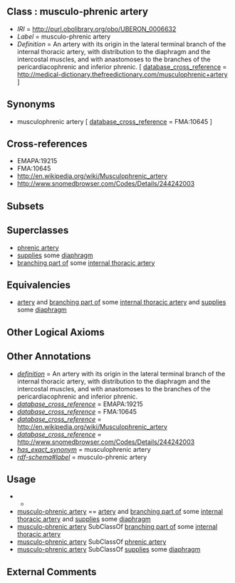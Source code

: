 
## Class : musculo-phrenic artery

 * *IRI* = http://purl.obolibrary.org/obo/UBERON_0006632
 * *Label* = musculo-phrenic artery
 * *Definition* = An artery with its origin in the lateral terminal branch of the internal thoracic artery, with distribution to the diaphragm and the intercostal muscles, and with anastomoses to the branches of the pericardiacophrenic and inferior phrenic. [ [database_cross_reference](../../ef/oboInOwl#hasDbXref.md) = http://medical-dictionary.thefreedictionary.com/musculophrenic+artery ]

## Synonyms

 * musculophrenic artery [ [database_cross_reference](../../ef/oboInOwl#hasDbXref.md) = FMA:10645 ]

## Cross-references

 * EMAPA:19215
 * FMA:10645
 * http://en.wikipedia.org/wiki/Musculophrenic_artery
 * http://www.snomedbrowser.com/Codes/Details/244242003

## Subsets


## Superclasses

 * [phrenic artery](../../UBERON/57/UBERON_0002057.md)
 * [supplies](../../RO/78/RO_0002178.md) some [diaphragm](../../UBERON/03/UBERON_0001103.md)
 * [branching part of](../../RO/80/RO_0002380.md) some [internal thoracic artery](../../UBERON/56/UBERON_0002456.md)

## Equivalencies

 * [artery](../../UBERON/37/UBERON_0001637.md) and [branching part of](../../RO/80/RO_0002380.md) some [internal thoracic artery](../../UBERON/56/UBERON_0002456.md) and [supplies](../../RO/78/RO_0002178.md) some [diaphragm](../../UBERON/03/UBERON_0001103.md)

## Other Logical Axioms


## Other Annotations

 * *[definition](../../IAO/15/IAO_0000115.md)* = An artery with its origin in the lateral terminal branch of the internal thoracic artery, with distribution to the diaphragm and the intercostal muscles, and with anastomoses to the branches of the pericardiacophrenic and inferior phrenic.
 * *[database_cross_reference](../../ef/oboInOwl#hasDbXref.md)* = EMAPA:19215
 * *[database_cross_reference](../../ef/oboInOwl#hasDbXref.md)* = FMA:10645
 * *[database_cross_reference](../../ef/oboInOwl#hasDbXref.md)* = http://en.wikipedia.org/wiki/Musculophrenic_artery
 * *[database_cross_reference](../../ef/oboInOwl#hasDbXref.md)* = http://www.snomedbrowser.com/Codes/Details/244242003
 * *[has_exact_synonym](../../ym/oboInOwl#hasExactSynonym.md)* = musculophrenic artery
 * *[rdf-schema#label](../../el/rdf-schema#label.md)* = musculo-phrenic artery

## Usage

 * -
 * [musculo-phrenic artery](../../UBERON/32/UBERON_0006632.md) == [artery](../../UBERON/37/UBERON_0001637.md) and [branching part of](../../RO/80/RO_0002380.md) some [internal thoracic artery](../../UBERON/56/UBERON_0002456.md) and [supplies](../../RO/78/RO_0002178.md) some [diaphragm](../../UBERON/03/UBERON_0001103.md)
 * [musculo-phrenic artery](../../UBERON/32/UBERON_0006632.md) SubClassOf [branching part of](../../RO/80/RO_0002380.md) some [internal thoracic artery](../../UBERON/56/UBERON_0002456.md)
 * [musculo-phrenic artery](../../UBERON/32/UBERON_0006632.md) SubClassOf [phrenic artery](../../UBERON/57/UBERON_0002057.md)
 * [musculo-phrenic artery](../../UBERON/32/UBERON_0006632.md) SubClassOf [supplies](../../RO/78/RO_0002178.md) some [diaphragm](../../UBERON/03/UBERON_0001103.md)

## External Comments

